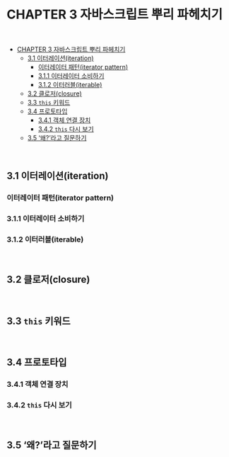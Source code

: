 # CHAPTER 3 자바스크립트 뿌리 파헤치기

<br>

- [CHAPTER 3 자바스크립트 뿌리 파헤치기](#chapter-3-자바스크립트-뿌리-파헤치기)
  - [3.1 이터레이션(iteration)](#31-이터레이션iteration)
    - [이터레이터 패턴(iterator pattern)](#이터레이터-패턴iterator-pattern)
    - [3.1.1 이터레이터 소비하기](#311-이터레이터-소비하기)
    - [3.1.2 이터러블(iterable)](#312-이터러블iterable)
  - [3.2 클로저(closure)](#32-클로저closure)
  - [3.3 `this` 키워드](#33-this-키워드)
  - [3.4 프로토타입](#34-프로토타입)
    - [3.4.1 객체 연결 장치](#341-객체-연결-장치)
    - [3.4.2 `this` 다시 보기](#342-this-다시-보기)
  - [3.5 ‘왜?’라고 질문하기](#35-왜라고-질문하기)

<br>

## 3.1 이터레이션(iteration)

### 이터레이터 패턴(iterator pattern)

### 3.1.1 이터레이터 소비하기

### 3.1.2 이터러블(iterable)

<br>

## 3.2 클로저(closure)

<br>

## 3.3 `this` 키워드

<br>

## 3.4 프로토타입

### 3.4.1 객체 연결 장치

### 3.4.2 `this` 다시 보기

<br>

## 3.5 ‘왜?’라고 질문하기
